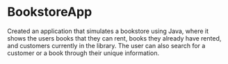 # BookstoreApp
Created an application that simulates a bookstore using Java, where it shows the users books that they can rent, books they already have rented, and customers currently in the library. The user can also search for a customer or a book through their unique information.
